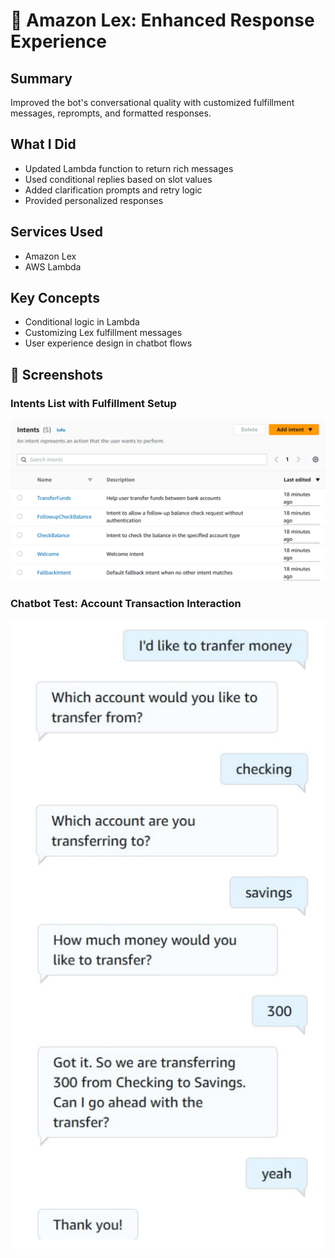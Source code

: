 # 💬 Amazon Lex: Enhanced Response Experience

## Summary
Improved the bot's conversational quality with customized fulfillment messages, reprompts, and formatted responses.

## What I Did
- Updated Lambda function to return rich messages
- Used conditional replies based on slot values
- Added clarification prompts and retry logic
- Provided personalized responses

## Services Used
- Amazon Lex
- AWS Lambda

## Key Concepts
- Conditional logic in Lambda
- Customizing Lex fulfillment messages
- User experience design in chatbot flows

## 📸 Screenshots

### Intents List with Fulfillment Setup
![Intents List](./screenshots/intents-list.png)

### Chatbot Test: Account Transaction Interaction
![Transaction Chat](./screenshots/transaction-chat.png)

